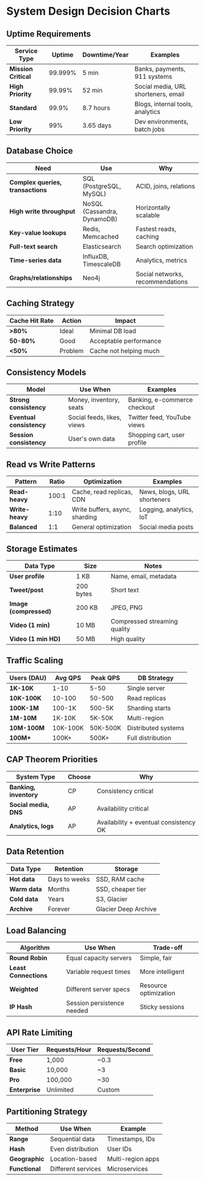 # System Design Decision Charts

## Uptime Requirements

| Service Type         | Uptime  | Downtime/Year | Examples                            |
| -------------------- | ------- | ------------- | ----------------------------------- |
| **Mission Critical** | 99.999% | 5 min         | Banks, payments, 911 systems        |
| **High Priority**    | 99.99%  | 52 min        | Social media, URL shorteners, email |
| **Standard**         | 99.9%   | 8.7 hours     | Blogs, internal tools, analytics    |
| **Low Priority**     | 99%     | 3.65 days     | Dev environments, batch jobs        |

## Database Choice

| Need                              | Use                         | Why                              |
| --------------------------------- | --------------------------- | -------------------------------- |
| **Complex queries, transactions** | SQL (PostgreSQL, MySQL)     | ACID, joins, relations           |
| **High write throughput**         | NoSQL (Cassandra, DynamoDB) | Horizontally scalable            |
| **Key-value lookups**             | Redis, Memcached            | Fastest reads, caching           |
| **Full-text search**              | Elasticsearch               | Search optimization              |
| **Time-series data**              | InfluxDB, TimescaleDB       | Analytics, metrics               |
| **Graphs/relationships**          | Neo4j                       | Social networks, recommendations |

## Caching Strategy

| Cache Hit Rate | Action  | Impact                 |
| -------------- | ------- | ---------------------- |
| **>80%**       | Ideal   | Minimal DB load        |
| **50-80%**     | Good    | Acceptable performance |
| **<50%**       | Problem | Cache not helping much |

## Consistency Models

| Model                    | Use When                   | Examples                     |
| ------------------------ | -------------------------- | ---------------------------- |
| **Strong consistency**   | Money, inventory, seats    | Banking, e-commerce checkout |
| **Eventual consistency** | Social feeds, likes, views | Twitter feed, YouTube views  |
| **Session consistency**  | User's own data            | Shopping cart, user profile  |

## Read vs Write Patterns

| Pattern         | Ratio | Optimization                   | Examples                    |
| --------------- | ----- | ------------------------------ | --------------------------- |
| **Read-heavy**  | 100:1 | Cache, read replicas, CDN      | News, blogs, URL shorteners |
| **Write-heavy** | 1:10  | Write buffers, async, sharding | Logging, analytics, IoT     |
| **Balanced**    | 1:1   | General optimization           | Social media posts          |

## Storage Estimates

| Data Type              | Size      | Notes                        |
| ---------------------- | --------- | ---------------------------- |
| **User profile**       | 1 KB      | Name, email, metadata        |
| **Tweet/post**         | 200 bytes | Short text                   |
| **Image (compressed)** | 200 KB    | JPEG, PNG                    |
| **Video (1 min)**      | 10 MB     | Compressed streaming quality |
| **Video (1 min HD)**   | 50 MB     | High quality                 |

## Traffic Scaling

| Users (DAU)  | Avg QPS  | Peak QPS | DB Strategy         |
| ------------ | -------- | -------- | ------------------- |
| **1K-10K**   | 1-10     | 5-50     | Single server       |
| **10K-100K** | 10-100   | 50-500   | Read replicas       |
| **100K-1M**  | 100-1K   | 500-5K   | Sharding starts     |
| **1M-10M**   | 1K-10K   | 5K-50K   | Multi-region        |
| **10M-100M** | 10K-100K | 50K-500K | Distributed systems |
| **100M+**    | 100K+    | 500K+    | Full distribution   |

## CAP Theorem Priorities

| System Type            | Choose | Why                                    |
| ---------------------- | ------ | -------------------------------------- |
| **Banking, inventory** | CP     | Consistency critical                   |
| **Social media, DNS**  | AP     | Availability critical                  |
| **Analytics, logs**    | AP     | Availability + eventual consistency OK |

## Data Retention

| Data Type     | Retention     | Storage              |
| ------------- | ------------- | -------------------- |
| **Hot data**  | Days to weeks | SSD, RAM cache       |
| **Warm data** | Months        | SSD, cheaper tier    |
| **Cold data** | Years         | S3, Glacier          |
| **Archive**   | Forever       | Glacier Deep Archive |

## Load Balancing

| Algorithm             | Use When                   | Trade-off             |
| --------------------- | -------------------------- | --------------------- |
| **Round Robin**       | Equal capacity servers     | Simple, fair          |
| **Least Connections** | Variable request times     | More intelligent      |
| **Weighted**          | Different server specs     | Resource optimization |
| **IP Hash**           | Session persistence needed | Sticky sessions       |

## API Rate Limiting

| User Tier      | Requests/Hour | Requests/Second |
| -------------- | ------------- | --------------- |
| **Free**       | 1,000         | ~0.3            |
| **Basic**      | 10,000        | ~3              |
| **Pro**        | 100,000       | ~30             |
| **Enterprise** | Unlimited     | Custom          |

## Partitioning Strategy

| Method         | Use When           | Example           |
| -------------- | ------------------ | ----------------- |
| **Range**      | Sequential data    | Timestamps, IDs   |
| **Hash**       | Even distribution  | User IDs          |
| **Geographic** | Location-based     | Multi-region apps |
| **Functional** | Different services | Microservices     |
